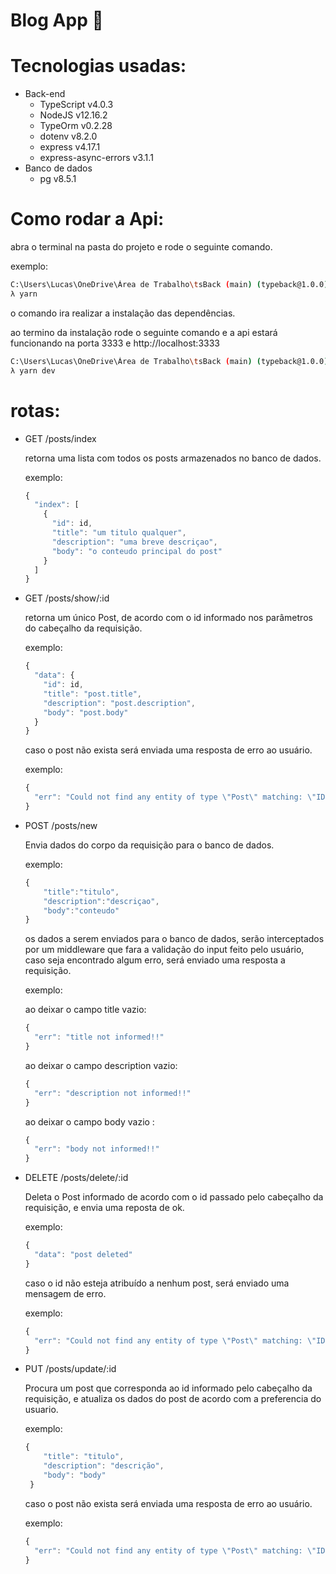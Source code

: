 # Blog App 🙂

# Tecnologias usadas:

- Back-end
    - TypeScript v4.0.3
    - NodeJS v12.16.2
    - TypeOrm v0.2.28
    - dotenv v8.2.0
    - express v4.17.1
    - express-async-errors v3.1.1
- Banco de dados
    - pg v8.5.1

# Como rodar a Api:

abra o terminal na pasta do projeto e rode o seguinte comando.

exemplo:

```bash
C:\Users\Lucas\OneDrive\Área de Trabalho\tsBack (main) (typeback@1.0.0)
λ yarn
```

o comando ira realizar a instalação das dependências.

ao termino da instalação rode o seguinte comando e a api estará funcionando na porta 3333 e http://localhost:3333 

```bash
C:\Users\Lucas\OneDrive\Área de Trabalho\tsBack (main) (typeback@1.0.0)
λ yarn dev
```

# rotas:

- GET /posts/index

    retorna uma lista com todos os posts armazenados no banco de dados.

    exemplo:

    ```jsx
    {
      "index": [
        {
          "id": id,
          "title": "um titulo qualquer",
          "description": "uma breve descriçao",
          "body": "o conteudo principal do post"
        }
      ]
    }
    ```

- GET /posts/show/:id

    retorna um único Post, de acordo com o id informado nos parâmetros  do cabeçalho da requisição.

    exemplo: 

    ```jsx
    {
      "data": {
        "id": id,
        "title": "post.title",
        "description": "post.description",
        "body": "post.body"
      }
    }

    ```

    caso o post não exista será enviada uma resposta de erro ao usuário.

    exemplo:

    ```jsx
    {
      "err": "Could not find any entity of type \"Post\" matching: \"ID\""
    }
    ```

- POST /posts/new

    Envia dados do corpo da requisição para o banco de dados.

    exemplo:

    ```jsx
    {
    	"title":"titulo",
    	"description":"descriçao",
    	"body":"conteudo"
    }
    ```

    os dados a serem enviados para o banco de dados, serão interceptados por um middleware que fara a validação do input feito pelo usuário, caso seja encontrado algum erro, será enviado uma resposta a requisição. 

    exemplo: 

    ao deixar o campo title vazio:

     

    ```jsx
    {
      "err": "title not informed!!"
    }
    ```

    ao deixar o campo description vazio:

    ```jsx
    {
      "err": "description not informed!!"
    }
    ```

    ao deixar o campo body vazio :

    ```jsx
    {
      "err": "body not informed!!"
    }
    ```

- DELETE /posts/delete/:id

    Deleta o Post informado de acordo com o id passado pelo cabeçalho da requisição, e envia uma reposta de ok.

    exemplo:

    ```jsx
    {
      "data": "post deleted"
    }
    ```

    caso o id não esteja atribuído a nenhum post, será enviado uma mensagem de erro.

    exemplo:

    ```jsx
    {
      "err": "Could not find any entity of type \"Post\" matching: \"ID\""
    }
    ```

- PUT /posts/update/:id

    Procura um post que corresponda ao id informado pelo cabeçalho da requisição, e atualiza os dados do post de acordo com a preferencia do usuario.

    exemplo:

    ```jsx
    {
        "title": "titulo",
        "description": "descrição",
        "body": "body"
     }

    ```

    caso o post não exista será enviada uma resposta de erro ao usuário.

    exemplo:

    ```jsx
    {
      "err": "Could not find any entity of type \"Post\" matching: \"ID\""
    }
    ```
